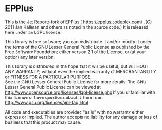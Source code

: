 # EPPlus

This is the Jet Reports fork of EPPlus ( https://epplus.codeplex.com/ , (C) 2011 Jan Källman and others as noted in the source code.) It is released here under an LGPL license:

 This library is free software; you can redistribute it and/or
 modify it under the terms of the GNU Lesser General Public
 License as published by the Free Software Foundation; either
 version 2.1 of the License, or (at your option) any later version.

 This library is distributed in the hope that it will be useful,
 but WITHOUT ANY WARRANTY; without even the implied warranty of
 MERCHANTABILITY or FITNESS FOR A PARTICULAR PURPOSE.  
 See the GNU Lesser General Public License for more details.
 The GNU Lesser General Public License can be viewed at http://www.opensource.org/licenses/lgpl-license.php
 If you unfamiliar with this license or have questions about it, here is an http://www.gnu.org/licenses/gpl-faq.html
 
 All code and executables are provided "as is" with no warranty either express or implied. 
 The author accepts no liability for any damage or loss of business that this product may cause.
